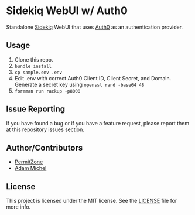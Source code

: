 # Sidekiq WebUI w/ Auth0

Standalone [Sidekiq](https://sidekiq.org) WebUI that uses [Auth0](https://auth0.com) as an authentication provider.

## Usage

1. Clone this repo.
2. `bundle install`
3. `cp sample.env .env`
4. Edit .env with correct Auth0 Client ID, Client Secret, and Domain. Generate a secret key using `openssl rand -base64 48`
5. `foreman run rackup -p8000`

## Issue Reporting

If you have found a bug or if you have a feature request, please report them at this repository issues section.

## Author/Contributors

* [PermitZone](permitzone.com)
* [Adam Michel](https://github.com/awmichel)

## License

This project is licensed under the MIT license. See the [LICENSE](LICENSE) file for more info.
